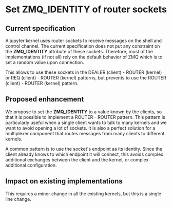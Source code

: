 # Set ZMQ\_IDENTITY of router sockets

## Current specification

A jupyter kernel uses router sockets to receive messages on the shell and control channel. The current specification
does not put any constraint on the **ZMQ_IDENTITY** attribute of these sockets. Therefore, most of the implementations
(if not all) rely on the default behavior of ZMQ which is to set a random value upon connection.

This allows to use these sockets in the DEALER (client) - ROUTER (kernel) or REQ (client) - ROUTER (kernel) patterns,
but prevents to use the ROUTER (client) - ROUTER (kernel) pattern.

## Proposed enhancement

We propose to set the **ZMQ_IDENTITY** to a value known by the clients, so that it is possible to implement
a ROUTER - ROUTER pattern. This pattern is particularly useful when a single client wants to talk to many
kernels and we want to avoid opening a lot of sockets. It is also a perfect solution for a multiplexer component
that routes messages from many clients to different kernels.

A common pattern is to use the socket's endpoint as its identity. Since the client already knows to which endpoint
it will connect, this avoids complex additional exchanges between the client and the kernel, or complex additional
configuration.

## Impact on existing implementations

This requires a minor change in all the existing kernels, but this is a single line change.
